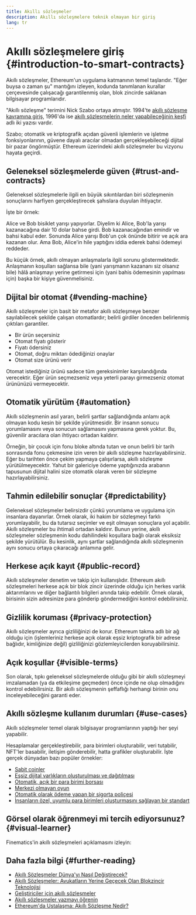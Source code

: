 ```yaml
---
title: Akıllı sözleşmeler
description: Akıllı sözleşmelere teknik olmayan bir giriş
lang: tr
---
```


# Akıllı sözleşmelere giriş {#introduction-to-smart-contracts}

Akıllı sözleşmeler, Ethereum'un uygulama katmanının temel taşlarıdır. "Eğer buysa o zaman şu" mantığını izleyen, kodunda tanımlanan kurallar çerçevesinde çalışacağı garantilenmiş olan, blok zincirde saklanan bilgisayar programlarıdır.

"Akıllı sözleşme" terimini Nick Szabo ortaya atmıştır. 1994'te [akıllı sözleşme kavramına giriş](https://www.fon.hum.uva.nl/rob/Courses/InformationInSpeech/CDROM/Literature/LOTwinterschool2006/szabo.best.vwh.net/smart.contracts.html), 1996'da ise [akıllı sözleşmelerin neler yapabileceğinin keşfi](https://www.fon.hum.uva.nl/rob/Courses/InformationInSpeech/CDROM/Literature/LOTwinterschool2006/szabo.best.vwh.net/smart_contracts_2.html) adlı iki yazısı vardır.

Szabo; otomatik ve kriptografik açıdan güvenli işlemlerin ve işletme fonksiyonlarının, güvene dayalı aracılar olmadan gerçekleşebileceği dijital bir pazar öngörmüştür. Ethereum üzerindeki akıllı sözleşmeler bu vizyonu hayata geçirdi.

## Geleneksel sözleşmelerde güven {#trust-and-contracts}

Geleneksel sözleşmelerle ilgili en büyük sıkıntılardan biri sözleşmenin sonuçlarını harfiyen gerçekleştirecek şahıslara duyulan ihtiyaçtır.

İşte bir örnek:

Alice ve Bob bisiklet yarışı yapıyorlar. Diyelim ki Alice, Bob'la yarışı kazanacağına dair 10 dolar bahse girdi. Bob kazanacağından emindir ve bahsi kabul eder. Sonunda Alice yarışı Bob'un çok önünde bitirir ve açık ara kazanan olur. Ama Bob, Alice'in hile yaptığını iddia ederek bahsi ödemeyi reddeder.

Bu küçük örnek, akıllı olmayan anlaşmalarla ilgili sorunu göstermektedir. Anlaşmanın koşulları sağlansa bile (yani yarışmanın kazananı siz olsanız bile) hâlâ anlaşmayı yerine getirmesi için (yani bahis ödemesinin yapılması için) başka bir kişiye güvenmelisiniz.

## Dijital bir otomat {#vending-machine}

Akıllı sözleşmeler için basit bir metafor akıllı sözleşmeye benzer sayılabilecek şekilde çalışan otomatlardır; belirli girdiler önceden belirlenmiş çıktıları garantiler.

- Bir ürün seçersiniz
- Otomat fiyatı gösterir
- Fiyatı ödersiniz
- Otomat, doğru miktarı ödediğinizi onaylar
- Otomat size ürünü verir

Otomat istediğiniz ürünü sadece tüm gereksinimler karşılandığında verecektir. Eğer ürün seçmezseniz veya yeterli parayı girmezseniz otomat ürününüzü vermeyecektir.

## Otomatik yürütüm {#automation}

Akıllı sözleşmenin asıl yararı, belirli şartlar sağlandığında anlamı açık olmayan kodu kesin bir şekilde yürütmesidir. Bir insanın sonucu yorumlamasını veya sonucun sağlamasını yapmasına gerek yoktur. Bu, güvenilir aracılara olan ihtiyacı ortadan kaldırır.

Örneğin, bir çocuk için fonu bloke altında tutan ve onun belirli bir tarih sonrasında fonu çekmesine izin veren bir akıllı sözleşme hazırlayabilirsiniz. Eğer bu tarihten önce çekim yapmaya çalışırlarsa, akıllı sözleşme yürütülmeyecektir. Yahut bir galericiye ödeme yaptığınızda arabanın tapusunun dijital halini size otomatik olarak veren bir sözleşme hazırlayabilirsiniz.

## Tahmin edilebilir sonuçlar {#predictability}

Geleneksel sözleşmeler belirsizdir çünkü yorumlama ve uygulama için insanlara dayanırlar. Örnek olarak, iki hakim bir sözleşmeyi farklı yorumlayabilir, bu da tutarsız seçimler ve eşit olmayan sonuçlara yol açabilir. Akıllı sözleşmeler bu ihtimali ortadan kaldırır. Bunun yerine, akıllı sözleşmeler sözleşmenin kodu dahilindeki koşullara bağlı olarak eksiksiz şekilde yürütülür. Bu kesinlik, aynı şartlar sağlandığında akıllı sözleşmenin aynı sonucu ortaya çıkaracağı anlamına gelir.

## Herkese açık kayıt {#public-record}

Akıllı sözleşmeler denetim ve takip için kullanışlıdır. Ethereum akıllı sözleşmeleri herkese açık bir blok zincir üzerinde olduğu için herkes varlık aktarımlarını ve diğer bağlantılı bilgileri anında takip edebilir. Örnek olarak, birisinin sizin adresinize para gönderip göndermediğini kontrol edebilirsiniz.

## Gizlilik koruması {#privacy-protection}

Akıllı sözleşmeler ayrıca gizliliğinizi de korur. Ethereum takma adlı bir ağ olduğu için (işlemleriniz herkese açık olarak eşsiz kriptografik bir adrese bağlıdır, kimliğinize değil) gizliliğinizi gözlemleyicilerden koruyabilirsiniz.

## Açık koşullar {#visible-terms}

Son olarak, tıpkı geleneksel sözleşmelerde olduğu gibi bir akıllı sözleşmeyi imzalamadan (ya da etkileşime geçmeden) önce içinde ne olup olmadığını kontrol edebilirsiniz. Bir akıllı sözleşmenin şeffaflığı herhangi birinin onu inceleyebileceğini garanti eder.

## Akıllı sözleşme kullanım durumları {#use-cases}

Akıllı sözleşmeler temel olarak bilgisayar programlarının yaptığı her şeyi yapabilir.

Hesaplamalar gerçekleştirebilir, para birimleri oluşturabilir, veri tutabilir, NFT'ler basabilir, iletişim gönderebilir, hatta grafikler oluşturabilir. İşte gerçek dünyadan bazı popüler örnekler:

- [Sabit coinler](/stablecoins/)
- [Eşsiz dijital varlıkların oluşturulması ve dağıtılması](/nft/)
- [Otomatik, açık bir para birimi borsası](/get-eth/#dex)
- [Merkezi olmayan oyun](/dapps/?category=gaming#explore)
- [Otomatik olarak ödeme yapan bir sigorta poliçesi](https://etherisc.com/)
- [İnsanların özel, uyumlu para birimleri oluşturmasını sağlayan bir standart](/developers/docs/standards/tokens/)

## Görsel olarak öğrenmeyi mi tercih ediyorsunuz? {#visual-learner}

Finematics'in akıllı sözleşmeleri açıklamasını izleyin:

<YouTube id="pWGLtjG-F5c" />

## Daha fazla bilgi {#further-reading}

- [Akıllı Sözleşmeler Dünya'yı Nasıl Değiştirecek?](https://www.youtube.com/watch?v=pA6CGuXEKtQ)
- [Akıllı Sözleşmeler: Avukatların Yerine Geçecek Olan Blokzincir Teknolojisi](https://blockgeeks.com/guides/smart-contracts/)
- [Geliştiriciler için akıllı sözleşmeler](/developers/docs/smart-contracts/)
- [Akıllı sözleşmeler yazmayı öğrenin](/developers/learning-tools/)
- [Ethereum'da Ustalaşma: Akıllı Sözleşme Nedir?](https://github.com/ethereumbook/ethereumbook/blob/develop/07smart-contracts-solidity.asciidoc#what-is-a-smart-contract)
